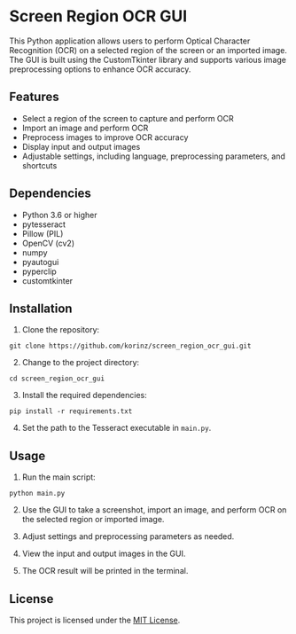 # Screen Region OCR GUI

This Python application allows users to perform Optical Character Recognition (OCR) on a selected region of the screen or an imported image. The GUI is built using the CustomTkinter library and supports various image preprocessing options to enhance OCR accuracy.

## Features

- Select a region of the screen to capture and perform OCR
- Import an image and perform OCR
- Preprocess images to improve OCR accuracy
- Display input and output images
- Adjustable settings, including language, preprocessing parameters, and shortcuts

## Dependencies

- Python 3.6 or higher
- pytesseract
- Pillow (PIL)
- OpenCV (cv2)
- numpy
- pyautogui
- pyperclip
- customtkinter

## Installation

1. Clone the repository:

```
git clone https://github.com/korinz/screen_region_ocr_gui.git
```

2. Change to the project directory:

```
cd screen_region_ocr_gui
```

3. Install the required dependencies:

```
pip install -r requirements.txt
```

4. Set the path to the Tesseract executable in `main.py`.

## Usage

1. Run the main script:

```
python main.py
```

2. Use the GUI to take a screenshot, import an image, and perform OCR on the selected region or imported image.

3. Adjust settings and preprocessing parameters as needed.

4. View the input and output images in the GUI.

5. The OCR result will be printed in the terminal.

## License

This project is licensed under the [MIT License](LICENSE).
